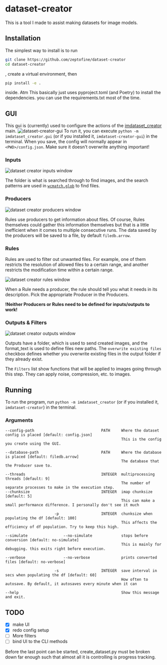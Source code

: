# dataset-creator

This is a tool I made to assist making datasets for image models.

## Installation

The simplest way to install is to run

```bash
git clone https://github.com/zeptofine/dataset-creator
cd dataset-creator
```

, create a virtual environment, then

```bash
pip install -e .
```

inside. Atm This basically just uses pyproject.toml (and Poetry) to install the dependencies. you can use the requirements.txt most of the time.

## GUI

This gui is (currently) used to configure the actions of the
[imdataset_creator](imdataset_creator) main.
![dataset-creator-gui](github/images/dc_empty.png)
To run it, you can execute `python -m imdataset_creator.gui` (or if you installed it, `imdataset-creator-gui`) in the terminal. When you save, the config will normally appear in `<PWD>/config.json`. Make sure it doesn't overwrite anything important!

### Inputs

![dataset creator inputs window](github/images/dc_inputs.png)

The folder is what is searched through to find images, and the search patterns are used in [`wcmatch.glob`](https://facelessuser.github.io/wcmatch/glob/) to find files.

### Producers

![dataset creator producers window](github/images/dc_producers.png)

Rules use producers to get information about files. Of course, Rules themselves could gather this information themselves but that is a little inefficient when it comes to multiple consecutive runs. The data saved by the producers will be saved to a file, by default `filedb.arrow`.

### Rules

Rules are used to filter out unwanted files. For example, one of them restricts the resolution of allowed files to a certain range, and another restricts the modification time within a certain range.

![dataset creator rules window](github/images/dc_rules.png)

When a Rule needs a producer, the rule should tell you what it needs in its description. Pick the appropriate Producer in the Producers.

**!Neither Producers or Rules need to be defined for inputs/outputs to work!**

### Outputs & Filters

![dataset creator outputs window](github/images/dc_outputs.png)

Outputs have a folder, which is used to send created images, and the format_text is used to define files new paths. The `overwrite existing files` checkbox defines whether you overwrite existing files in the output folder if they already exist.

The `Filters` list show functions that will be applied to images going through this step. They can apply noise, compression, etc. to images.

## Running

To run the program, run `python -m imdataset_creator` (or if you installed it, `imdataset-creator`) in the terminal.

### Arguments

```rich
--config-path                              PATH     Where the dataset config is placed [default: config.json]
                                                    This is the config you create using the GUI.

--database-path                            PATH     Where the database is placed [default: filedb.arrow]
                                                    The database that the Producer save to.

--threads                                  INTEGER  multiprocessing threads [default: 9]
                                                    The number of separate processes to make in the execution step.
--chunksize                                INTEGER  imap chunksize [default: 5]
                                                    This can make a small performance difference. I personally don't see it much

                      -p                   INTEGER  chunksize when populating the df [default: 100]
                                                    This affects the efficiency of df population. Try to keep this high.

--simulate                --no-simulate             stops before conversion [default: no-simulate]
                                                    This is mainly for debugging. this exits right before execution.
                                                    
--verbose                 --no-verbose              prints converted files [default: no-verbose]

                      -s                   INTEGER  save interval in secs when populating the df [default: 60]
                                                    How often to autosave. By default, it autosaves every minute when it can

--help                                              Show this message and exit.
```

## TODO

- [x] make UI
- [x] redo config setup
- [ ] More filters
- [ ] bind UI to the CLI methods

Before the last point can be started, create_dataset.py must be broken down far enough such that almost all it is controlling is progress tracking.
